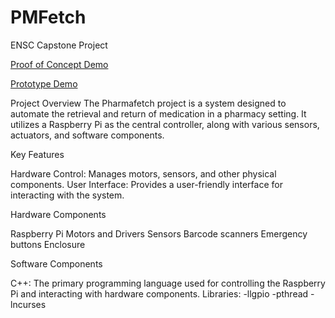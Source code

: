 # PMFetch
ENSC Capstone Project

[Proof of Concept Demo
](https://www.youtube.com/watch?v=M3bcscACi1k)

[Prototype Demo](https://www.youtube.com/watch?v=v2NvDxEnM6g)

Project Overview
The Pharmafetch project is a system designed to automate the retrieval and return of medication in a pharmacy setting. It utilizes a Raspberry Pi as the central controller, along with various sensors, actuators, and software components.

Key Features

Hardware Control: Manages motors, sensors, and other physical components.
User Interface: Provides a user-friendly interface for interacting with the system.

Hardware Components

Raspberry Pi
Motors and Drivers
Sensors
Barcode scanners
Emergency buttons
Enclosure

Software Components

C++: The primary programming language used for controlling the Raspberry Pi and interacting with hardware components.
Libraries: -llgpio -pthread -lncurses
